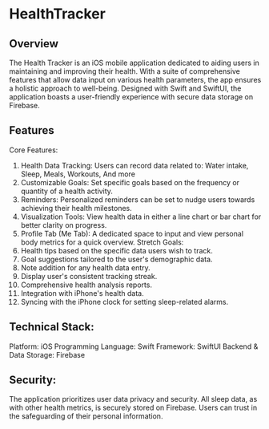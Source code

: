 # HealthTracker
## Overview
The Health Tracker is an iOS mobile application dedicated to aiding users in maintaining and improving their health. With a suite of comprehensive features that allow data input on various health parameters, the app ensures a holistic approach to well-being. Designed with Swift and SwiftUI, the application boasts a user-friendly experience with secure data storage on Firebase.

## Features
Core Features:
1. Health Data Tracking: Users can record data related to: Water intake, Sleep, Meals, Workouts, And more
2. Customizable Goals: Set specific goals based on the frequency or quantity of a health activity.
3. Reminders: Personalized reminders can be set to nudge users towards achieving their health milestones.
4. Visualization Tools: View health data in either a line chart or bar chart for better clarity on progress.
5. Profile Tab (Me Tab): A dedicated space to input and view personal body metrics for a quick overview.
Stretch Goals:
1. Health tips based on the specific data users wish to track.
2. Goal suggestions tailored to the user's demographic data.
3. Note addition for any health data entry.
4. Display user's consistent tracking streak.
5. Comprehensive health analysis reports.
6. Integration with iPhone's health data.
7. Syncing with the iPhone clock for setting sleep-related alarms.

## Technical Stack:
Platform: iOS
Programming Language: Swift
Framework: SwiftUI
Backend & Data Storage: Firebase

## Security:
The application prioritizes user data privacy and security. All sleep data, as with other health metrics, is securely stored on Firebase. Users can trust in the safeguarding of their personal information.
